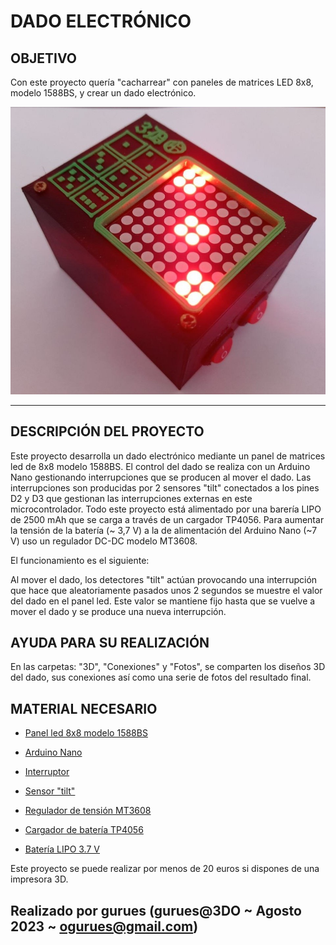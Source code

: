 # DADO ELECTRÓNICO

## OBJETIVO

Con este proyecto quería "cacharrear" con paneles de matrices LED 8x8, modelo 1588BS, y crear un dado electrónico.

![Dado Electrónico](/Fotos/dado_(1).jpg)
___

## DESCRIPCIÓN DEL PROYECTO

Este proyecto desarrolla un dado electrónico mediante un panel de matrices led de 8x8 modelo 1588BS. El control del dado se realiza con un Arduino Nano gestionando interrupciones que se producen al mover el dado. Las interrupciones son producidas por 2 sensores "tilt" conectados a los pines D2 y D3 que gestionan las interrupciones externas en este microcontrolador. Todo este proyecto está alimentado por una barería LIPO de 2500 mAh que se carga a través de un cargador TP4056. Para aumentar la tensión de la batería (~ 3,7 V) a la de alimentación del Arduino Nano (~7 V) uso un regulador DC-DC modelo MT3608.

El funcionamiento es el siguiente:

Al mover el dado, los detectores "tilt" actúan provocando una interrupción que hace que aleatoriamente pasados unos 2 segundos se muestre el valor del dado en el panel led. Este valor se mantiene fijo hasta que se vuelve a mover el dado y se produce una nueva interrupción.

## AYUDA PARA SU REALIZACIÓN

En las carpetas: "3D", "Conexiones" y "Fotos", se comparten los diseños 3D del dado, sus conexiones así como una serie de fotos del resultado final.

## MATERIAL NECESARIO

* [Panel led 8x8 modelo 1588BS](https://es.aliexpress.com/item/1005002453688740.html?spm=a2g0o.productlist.main.23.1d8828e6ImNS5w&algo_pvid=8e1bf74c-b823-4220-a430-043531c02263&algo_exp_id=8e1bf74c-b823-4220-a430-043531c02263-11&pdp_npi=4%40dis%21EUR%212.23%212.23%21%21%212.38%21%21%40213fa03116927383646933153e010b%2112000020711731463%21sea%21ES%21889791699%21&curPageLogUid=ZGvrjGGsTZJX)
  
* [Arduino Nano](https://es.aliexpress.com/item/1005005594272986.html?spm=a2g0o.productlist.main.1.12924b2b64vLAr&algo_pvid=c6bb171c-3434-44db-8467-eda9e3668704&algo_exp_id=c6bb171c-3434-44db-8467-eda9e3668704-0&pdp_npi=4%40dis%21EUR%213.07%213.04%21%21%2123.55%21%21%40211b88ee16929794809176685e0487%2112000033682576632%21sea%21ES%21889791699%21&curPageLogUid=a3KGjiqJaSgr)

* [Interruptor](https://es.aliexpress.com/item/4000169106856.html?spm=a2g0o.order_list.order_list_main.228.21ef194dfQlmDd&gatewayAdapt=glo2esp)

* [Sensor "tilt"](https://es.aliexpress.com/item/1005002105161479.html?spm=a2g0o.order_list.order_list_main.91.21ef194dfQlmDd&gatewayAdapt=glo2esp)

* [Regulador de tensión MT3608](https://es.aliexpress.com/item/1005001636511712.html?spm=a2g0o.productlist.main.23.bad724c8b5zb3W&algo_pvid=a966e047-e2d6-4bf6-86ef-3ece2d862365&algo_exp_id=a966e047-e2d6-4bf6-86ef-3ece2d862365-11&pdp_npi=4%40dis%21EUR%210.54%210.43%21%21%210.57%21%21%40211b613916927379702357055e7447%2112000016918545272%21sea%21ES%21889791699%21&curPageLogUid=oDOmAQlTHaYj)
  
* [Cargador de batería TP4056](https://es.aliexpress.com/item/1005005771842912.html?spm=a2g0o.productlist.main.5.563553fbJbyfRD&algo_pvid=05be66cf-676c-4021-8280-1f3df19bc5ba&algo_exp_id=05be66cf-676c-4021-8280-1f3df19bc5ba-2&pdp_npi=4%40dis%21EUR%214.09%212.04%21%21%214.31%21%21%40211b88ef16929831510374782edab1%2112000034295324337%21sea%21ES%21889791699%21&curPageLogUid=7GX9s9CulkPL)

* [Batería LIPO 3.7 V](https://es.aliexpress.com/item/1005001310695209.html?spm=a2g0o.order_list.order_list_main.76.21ef194dfQlmDd&gatewayAdapt=glo2esp)

Este proyecto se puede realizar por menos de 20 euros si dispones de una impresora 3D.

## Realizado por gurues (gurues@3DO ~ Agosto 2023 ~ <ogurues@gmail.com>)
